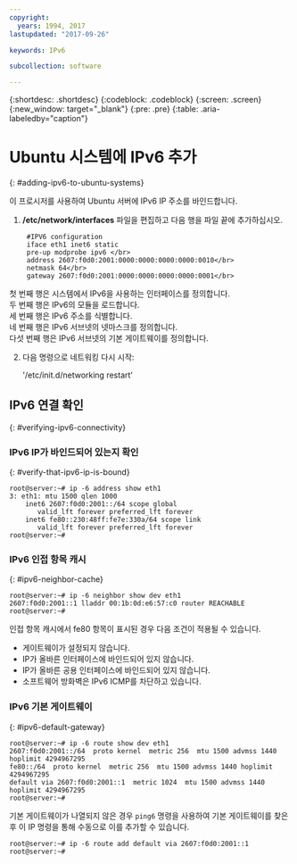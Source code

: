 ```yaml
---
copyright:
  years: 1994, 2017
lastupdated: "2017-09-26"

keywords: IPv6

subcollection: software

---
```

{:shortdesc: .shortdesc}
{:codeblock: .codeblock}
{:screen: .screen}
{:new_window: target="_blank"}
{:pre: .pre}
{:table: .aria-labeledby="caption"}

# Ubuntu 시스템에 IPv6 추가
{: #adding-ipv6-to-ubuntu-systems}

이 프로시저를 사용하여 Ubuntu 서버에 IPv6 IP 주소를 바인드합니다.

1. **/etc/network/interfaces** 파일을 편집하고 다음 행을 파일 끝에 추가하십시오.

		#IPV6 configuration
	    iface eth1 inet6 static
	    pre-up modprobe ipv6 </br>
	    address 2607:f0d0:2001:0000:0000:0000:0000:0010</br>
	    netmask 64</br>
		gateway 2607:f0d0:2001:0000:0000:0000:0000:0001</br>
  첫 번째 행은 시스템에서 IPv6을 사용하는 인터페이스를 정의합니다.</br>
  두 번째 행은 IPv6의 모듈을 로드합니다.<br/>
  세 번째 행은 IPv6 주소를 식별합니다.<br/>
  네 번째 행은 IPv6 서브넷의 넷마스크를 정의합니다.<br/>
  다섯 번째 행은 IPv6 서브넷의 기본 게이트웨이를 정의합니다.

2. 다음 명령으로 네트워킹 다시 시작:

	'/etc/init.d/networking restart'

## IPv6 연결 확인
{: #verifying-ipv6-connectivity}

### IPv6 IP가 바인드되어 있는지 확인
{: #verify-that-ipv6-ip-is-bound}

    root@server:~# ip -6 address show eth1
    3: eth1: mtu 1500 qlen 1000
        inet6 2607:f0d0:2001::/64 scope global
           valid_lft forever preferred_lft forever
        inet6 fe80::230:48ff:fe7e:330a/64 scope link
           valid_lft forever preferred_lft forever
    root@server:~#


### IPv6 인접 항목 캐시
{: #ipv6-neighbor-cache}

    root@server:~# ip -6 neighbor show dev eth1
    2607:f0d0:2001::1 lladdr 00:1b:0d:e6:57:c0 router REACHABLE
    root@server:~#

인접 항목 캐시에서 fe80 항목이 표시된 경우 다음 조건이 적용될 수 있습니다.
- 게이트웨이가 설정되지 않습니다.
- IP가 올바른 인터페이스에 바인드되어 있지 않습니다.
- IP가 올바른 공용 인터페이스에 바인드되어 있지 않습니다.
- 소프트웨어 방화벽은 IPv6 ICMP를 차단하고 있습니다.

### IPv6 기본 게이트웨이
{: #ipv6-default-gateway}

    root@server:~# ip -6 route show dev eth1
    2607:f0d0:2001::/64  proto kernel  metric 256  mtu 1500 advmss 1440 hoplimit 4294967295
    fe80::/64  proto kernel  metric 256  mtu 1500 advmss 1440 hoplimit 4294967295
    default via 2607:f0d0:2001::1  metric 1024  mtu 1500 advmss 1440 hoplimit 4294967295
    root@server:~#

기본 게이트웨이가 나열되지 않은 경우 `ping6` 명령을 사용하여 기본 게이트웨이를 찾은 후 이 IP 명령을 통해 수동으로 이를 추가할 수 있습니다.

    root@server:~# ip -6 route add default via 2607:f0d0:2001::1
    root@server:~#
